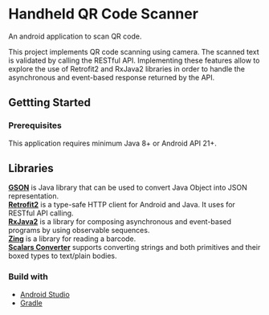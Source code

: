 # Handheld QR Code Scanner

An android application to scan QR code.

This project implements QR code scanning using camera. The scanned text is validated
by calling the RESTful API. Implementing these features allow to explore the use of
Retrofit2 and RxJava2 libraries in order to handle the asynchronous and event-based
response returned by the API.

## Gettting Started

### Prerequisites

This application requires minimum Java 8+ or Android API 21+.

## Libraries

**[GSON](https://github.com/google/gson)** is Java library that can be used to convert Java Object into JSON representation. <br/>
**[Retrofit2](https://github.com/square/retrofit)** is a type-safe HTTP client for Android and Java. It uses for RESTful API calling.<br/>
**[RxJava2](https://github.com/ReactiveX/RxJava)** is a library for composing asynchronous and event-based programs by using observable sequences.<br/>
**[Zing](https://github.com/pethoalpar/ZxingExample)** is a library for reading a barcode.<br/>
**[Scalars Converter](https://github.com/square/retrofit/tree/master/retrofit-converters/scalars)** supports converting strings and both primitives and their boxed types to text/plain bodies.

### Build with

- [Android Studio](https://developer.android.com/studio)
- [Gradle](https://spring.io/guides/gs/gradle/)
